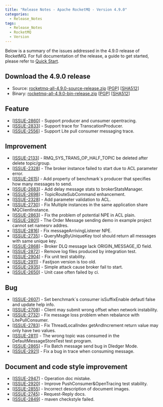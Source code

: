 ```yaml
---
title: "Release Notes - Apache RocketMQ - Version 4.9.0"
categories:
  - Release_Notes
tags:
  - Release_Notes
  - RocketMQ
  - Version
---
```


Below is a summary of the issues addressed in the 4.9.0 release of RocketMQ. For full documentation of the release, a guide to get started, please refer to <a href='/docs/quick-start/'>Quick Start</a>.


<h2> Download the 4.9.0 release</h2>
    
* Source: [rocketmq-all-4.9.0-source-release.zip](https://www.apache.org/dyn/closer.cgi?path=rocketmq/4.9.0/rocketmq-all-4.9.0-source-release.zip) [[PGP](https://www.apache.org/dist/rocketmq/4.9.0/rocketmq-all-4.9.0-source-release.zip.asc)] [[SHA512](https://www.apache.org/dist/rocketmq/4.9.0/rocketmq-all-4.9.0-source-release.zip.sha512)]
* Binary: [rocketmq-all-4.9.0-bin-release.zip](https://www.apache.org/dyn/closer.cgi?path=rocketmq/4.9.0/rocketmq-all-4.9.0-bin-release.zip) [[PGP](https://www.apache.org/dist/rocketmq/4.9.0/rocketmq-all-4.9.0-bin-release.zip.asc)] [[SHA512](https://www.apache.org/dist/rocketmq/4.9.0/rocketmq-all-4.9.0-bin-release.zip.sha512)]

## Feature
<ul>
<li>[<a href='https://github.com/apache/rocketmq/issues/2860'>ISSUE-2860</a>] -  Support producer and cunsumer opentracing.
</li>
<li>[<a href='https://github.com/apache/rocketmq/issues/2833]'>ISSUE-2833</a>] -  Support trace for TranscationProducer.
</li>
<li>[<a href='https://github.com/apache/rocketmq/issues/2556]'>ISSUE-2556</a>] -  Support Lite pull consumer messaging trace.
</li>
</ul>

## Improvement
<ul>
<li>[<a href='https://github.com/apache/rocketmq/issues/2133'>ISSUE-2133</a>] -  RMQ_SYS_TRANS_OP_HALF_TOPIC be deleted after delete topic/group.
</li>
<li>[<a href='https://github.com/apache/rocketmq/issues/2328]'>ISSUE-2328</a>] -  The broker instance failed to start due to ACL parameter error.
</li>
<li>[<a href='https://github.com/apache/rocketmq/issues/2615]'>ISSUE-2615</a>] -  Add property of benchmark`s producer that specifies how many messages to send.
</li>
<li>[<a href='https://github.com/apache/rocketmq/issues/2683]'>ISSUE-2683</a>] -  Add delay message stats to brokerStatsManager.
</li>
<li>[<a href='https://github.com/apache/rocketmq/issues/2698'>ISSUE-2698</a>] -  TopicRouteSubCommand enhancement.
</li>
<li>[<a href='https://github.com/apache/rocketmq/issues/2328'>ISSUE-2328</a>] -  Add parameter validation to ACL.
</li>
<li>[<a href='https://github.com/apache/rocketmq/issues/2730'>ISSUE-2730</a>] -  Fix Multiple instances in the same application share MQClientInstance.
</li>
<li>[<a href='https://github.com/apache/rocketmq/issues/2863'>ISSUE-2863</a>] -  Fix the problem of potential NPE in ACL plain.
</li>
<li>[<a href='https://github.com/apache/rocketmq/issues/2801'>ISSUE-2801</a>] -  The Order Message sending demo in example project cannot set namesrv addres.
</li>
<li>[<a href='https://github.com/apache/rocketmq/issues/2816'>ISSUE-2816</a>] -  Fix messageArrivingListener NPE.
</li>
<li>[<a href='https://github.com/apache/rocketmq/issues/2735'>ISSUE-2735</a>] -  QueryMsgByUniqueKey tool should return all messages with same unique key.
</li>
<li>[<a href='https://github.com/apache/rocketmq/issues/2868'>ISSUE-2868</a>] -  Broker DLQ message lack ORIGIN_MESSAGE_ID field.
</li>
<li>[<a href='https://github.com/apache/rocketmq/issues/2872'>ISSUE-2872</a>] -  Remove log files produced by integration test.
</li>
<li>[<a href='https://github.com/apache/rocketmq/issues/2904'>ISSUE-2904</a>] -  Fix unit test stability.
</li>
<li>[<a href='https://github.com/apache/rocketmq/issues/2911'>ISSUE-2911</a>] -  Fastjson version is too old.
</li>
<li>[<a href='https://github.com/apache/rocketmq/issues/2935'>ISSUE-2935</a>] -  Simple attack cause broker fail to start.
</li>
<li>[<a href='https://github.com/apache/rocketmq/issues/2650'>ISSUE-2650</a>] -  Unit case often failed by ci.
</li>
</ul>

## Bug
<ul>
<li>[<a href='https://github.com/apache/rocketmq/issues/2607'>ISSUE-2607</a>] -  Set benchmark`s consumer isSuffixEnable defautl false and update help info.
</li>
<li>[<a href='https://github.com/apache/rocketmq/issues/2708'>ISSUE-2708</a>] -  Client may submit wrong offset when network instability.
</li>
<li>[<a href='https://github.com/apache/rocketmq/issues/2732'>ISSUE-2732</a>] -  Fix message loss problem when rebalance with LitePullConsumer.
</li>
<li>[<a href='https://github.com/apache/rocketmq/issues/2783'>ISSUE-2783</a>] -  Fix ThreadLocalIndex getAndIncrement return value may only have two values.
</li>
<li>[<a href='https://github.com/apache/rocketmq/issues/2811'>ISSUE-2811</a>] -  The wrong topic was consumed in the DefaultMessageStoreTest test program.
</li>
<li>[<a href='https://github.com/apache/rocketmq/issues/2865'>ISSUE-2865</a>] -  Fix Batch message send bug in Dledger Mode.
</li>
<li>[<a href='https://github.com/apache/rocketmq/issues/2921'>ISSUE-2921</a>] -  Fix a bug in trace when consuming message.
</li>
</ul>


## Document and code style improvement
<ul>
<li>[<a href='https://github.com/apache/rocketmq/issues/2947'>ISSUE-2947</a>] -  Operation doc mistake. 
</li>
<li>[<a href='https://github.com/apache/rocketmq/issues/2920'>ISSUE-2920</a>] -  Improve PushConsumer&OpenTracing test stability. 
</li>
<li>[<a href='https://github.com/apache/rocketmq/issues/2855'>ISSUE-2855</a>] -  Incorrect description of document images.
</li>
<li>[<a href='https://github.com/apache/rocketmq/issues/2745'>ISSUE-2745</a>] -  Request-Reply docs.
</li>
<li>[<a href='https://github.com/apache/rocketmq/issues/2849'>ISSUE-2849</a>] -  maven checkstyle failed.
</li>
</ul>          